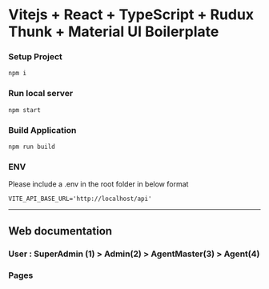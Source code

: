 # Vitejs + React + TypeScript + Rudux Thunk + Material UI Boilerplate

### Setup Project

```
npm i
```

### Run local server

```
npm start
```

### Build Application

```
npm run build
```

### ENV

Please include a .env in the root folder in below format

```
VITE_API_BASE_URL='http://localhost/api'
```

---

## Web documentation

### User : SuperAdmin (1) > Admin(2) > AgentMaster(3) > Agent(4)

### Pages
